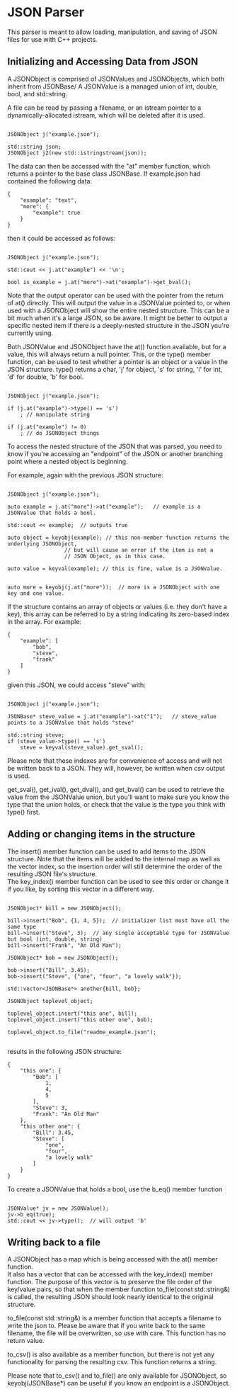 JSON Parser
==================


This parser is meant to allow loading, manipulation,
and saving of JSON files for use with C++ projects.

## Initializing and Accessing Data from JSON


A JSONObject is comprised of JSONValues and JSONObjects, which both inherit from JSONBase/
A JSONValue is a managed union of int, double, bool, and std::string.

A file can be read by passing a filename, or an istream pointer to a dynamically-allocated 
istream, which will be deleted after it is used.


```cplusplus

JSONObject j("example.json");

std::string json;
JSONObject j2(new std::istringstream(json));

```

The data can then be accessed with the "at" member function, 
which returns a pointer to the base class JSONBase.  If 
example.json had contained the following data:

```
{
    "example": "text",
    "more": {
        "example": true
    }
}

```

then it could be accessed as follows:

```cplusplus

JSONObject j("example.json");

std::cout << j.at("example") << '\n';

bool is_example = j.at("more")->at("example")->get_bval();

```

Note that the output operator can be used with the pointer from the return
of at() directly.  This will output the value in a JSONValue pointed to, or 
when used with a JSONObject will show the entire nested structure.  This can
be a bit much when it's a large JSON, so be aware.  It might be better 
to output a specific nested item if there is a deeply-nested structure in
the JSON you're currently using. 

Both JSONValue and JSONObject have the at() function available, but for a 
value, this will always return a null pointer.  This, or the type() member
function, can be used to test whether a pointer is an object or a value in 
the JSON structure.  type() returns a char, 'j' for object, 's' for string, 
'i' for int, 'd' for double, 'b' for bool.

```cplusplus

JSONObject j("example.json");

if (j.at("example")->type() == 's')
    ; // manipulate string 

if (j.at("example") != 0)
    ; // do JSONObject things

```


To access the nested structure of the JSON that was parsed, you 
need to know if you're accessing an "endpoint" of the JSON or 
another branching point where a nested object is beginning.

For example, again with the previous JSON structure:

```cplus

JSONObject j("example.json");

auto example = j.at("more")->at("example");   // example is a JSONValue that holds a bool.

std::cout << example;  // outputs true

auto object = keyobj(example); // this non-member function returns the underlying JSONObject,
			      // but will cause an error if the item is not a 
			      // JSON Object, as in this case.

auto value = keyval(example); // this is fine, value is a JSONValue.


auto more = keyobj(j.at("more"));  // more is a JSONObject with one key and one value.  

```

If the structure contains an array of objects or values (i.e. they don't have a key), this 
array can be referred to by a string indicating its zero-based index in the array.  For example:

```
{
    "example": [
        "bob",
        "steve",
        "frank"
    ]
}
```
given this JSON, we could access "steve" with:

```cplus

JSONObject j("example.json");

JSONBase* steve_value = j.at("example")->at("1");   // steve_value points to a JSONValue that holds "steve"

std::string steve;
if (steve_value->type() == 's')
	steve = keyval(steve_value).get_sval();

```

Please note that these indexes are for convenience of access and will not be written
back to a JSON.  They will, however, be written when csv output is used.  

get_sval(), get_ival(), get_dval(), and get_bval() can be used to retrieve the value from 
the JSONValue union, but you'll want to make sure you know the type that the union holds, or
check that the value is the type you think with type() first. 


## Adding or changing items in the structure

The insert() member function can be used to add items to the JSON structure.  Note
that the items will be added to the internal map as well as the vector index, so
the insertion order will still determine the order of the resulting JSON file's structure.  
The key_index() member function can be used to see this order or change it if you like, by 
sorting this vector in a different way.  


```cplusplus

JSONObject* bill = new JSONObject();

bill->insert("Bob", {1, 4, 5});  // initializer list must have all the same type
bill->insert("Steve", 3);  // any single acceptable type for JSONValue but bool (int, double, string)
bill->insert("Frank", "An Old Man");

JSONObject* bob = new JSONObject();

bob->insert("Bill", 3.45);
bob->insert("Steve", {"one", "four", "a lovely walk"});

std::vector<JSONBase*> another{bill, bob};

JSONObject toplevel_object;

toplevel_object.insert("this one", bill);
toplevel_object.insert("this other one", bob);

toplevel_object.to_file("readme_example.json");


```

results in the following JSON structure:

```
{
    "this one": {
        "Bob": [
            1,
            4,
            5
        ],
        "Steve": 3,
        "Frank": "An Old Man"
    },
    "this other one": {
        "Bill": 3.45,
        "Steve": [
            "one",
            "four",
            "a lovely walk"
        ]
    }
}

```

To create a JSONValue that holds a bool, use the b_eq() member function 

```cplusplus

JSONValue* jv = new JSONValue();
jv->b_eq(true);
std::cout << jv->type();  // will output 'b'

```


## Writing back to a file

A JSONObject has a map which is being accessed with the at() member function.  
It also has a vector that can be accessed with the key_index() member function. The
purpose of this vector is to preserve the file order of the key/value pairs, so that 
when the member function to_file(const std::string&) is called, the resulting JSON should look nearly 
identical to the original structure. 

to_file(const std::string&) is a member function that accepts a filename to write the json to.
Please be aware that if you write back to the same filename, the file will be overwritten, so
use with care.  This function has no return value. 

to_csv() is also available as a member function, but there is not yet any functionality for
parsing the resulting csv. This function returns a string.

Please note that to_csv() and to_file() are only available for JSONObject, so 
keyobj(JSONBase*) can be useful if you know an endpoint is a JSONObject.  
